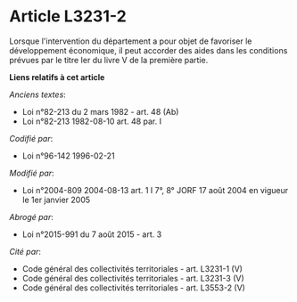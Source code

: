 # Article L3231-2

Lorsque l'intervention du département a pour objet de favoriser le développement économique, il peut accorder des aides dans
les conditions prévues par le titre Ier du livre V de la première partie.

**Liens relatifs à cet article**

_Anciens textes_:

  - Loi n°82-213 du 2 mars 1982 - art. 48 (Ab)
  - Loi n°82-213 1982-08-10 art. 48 par. I

_Codifié par_:

  - Loi n°96-142 1996-02-21

_Modifié par_:

  - Loi n°2004-809 2004-08-13 art. 1 I 7°, 8° JORF 17 août 2004 en vigueur le 1er janvier 2005

_Abrogé par_:

  - Loi n°2015-991 du 7 août 2015 - art. 3

_Cité par_:

  - Code général des collectivités territoriales - art. L3231-1 (V)
  - Code général des collectivités territoriales - art. L3231-3 (V)
  - Code général des collectivités territoriales - art. L3553-2 (V)
